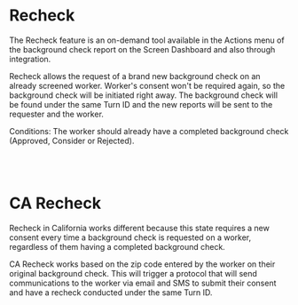# Recheck
The Recheck feature is an on-demand tool available in the Actions menu of the background check report on the Screen Dashboard and also through integration.

Recheck allows the request of a brand new background check on an already screened worker. Worker's consent won't be required again, so the background check will be initiated right away. The background check will be found under the same Turn ID and the new reports will be sent to the requester and the worker.

Conditions: The worker should already have a completed background check (Approved, Consider or Rejected).

<br/><br/>

# CA Recheck
Recheck in California works different because this state requires a new consent every time a background check is requested on a worker, regardless of them having a completed background check.

CA Recheck works based on the zip code entered by the worker on their original background check. This will trigger a protocol that will send communications to the worker via email and SMS to submit their consent and have a recheck conducted under the same Turn ID.
